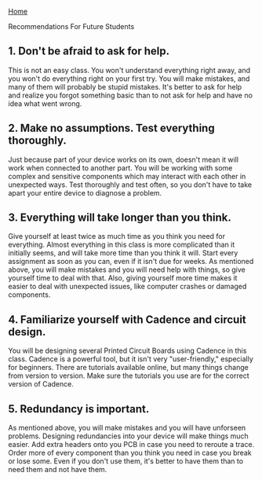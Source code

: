 [Home](/index.md)

Recommendations For Future Students
## 1. Don't be afraid to ask for help.
This is not an easy class. You won't understand everything right away, and you won't do everything right on your first try. You will make mistakes, and many of them will probably be stupid mistakes. It's better to ask for help and realize you forgot something basic than to not ask for help and have no idea what went wrong.

## 2. Make no assumptions. Test everything thoroughly.
Just because part of your device works on its own, doesn't mean it will work when connected to another part. You will be working with some complex and sensitive components which may interact with each other in unexpected ways. Test thoroughly and test often, so you don't have to take apart your entire device to diagnose a problem.

## 3. Everything will take longer than you think.
Give yourself at least twice as much time as you think you need for everything. Almost everything in this class is more complicated than it initially seems, and will take more time than you think it will. Start every assignment as soon as you can, even if it isn't due for weeks. As mentioned above, you will make mistakes and you will need help with things, so give yourself time to deal with that. Also, giving yourself more time makes it easier to deal with unexpected issues, like computer crashes or damaged components.

## 4. Familiarize yourself with Cadence and circuit design.
You will be designing several Printed Circuit Boards using Cadence in this class. Cadence is a powerful tool, but it isn't very "user-friendly," especially for beginners. There are tutorials available online, but many things change from version to version. Make sure the tutorials you use are for the correct version of Cadence.

## 5. Redundancy is important.
As mentioned above, you will make mistakes and you will have unforseen problems. Designing redundancies into your device will make things much easier. Add extra headers onto you PCB in case you need to reroute a trace. Order more of every component than you think you need in case you break or lose some. Even if you don't use them, it's better to have them than to need them and not have them.
